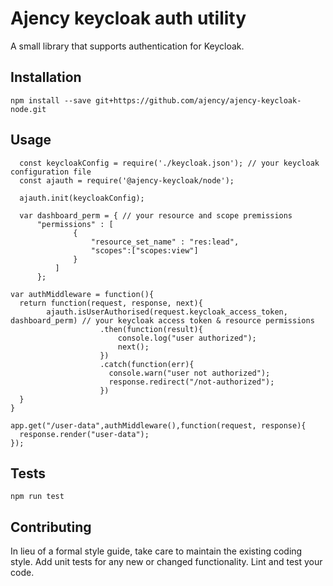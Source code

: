 Ajency keycloak auth utility
=========

A small library that supports authentication for Keycloak.

## Installation

  `npm install --save git+https://github.com/ajency/ajency-keycloak-node.git`

## Usage

```
  const keycloakConfig = require('./keycloak.json'); // your keycloak configuration file
  const ajauth = require('@ajency-keycloak/node');

  ajauth.init(keycloakConfig);

  var dashboard_perm = { // your resource and scope premissions
      "permissions" : [
              {
                  "resource_set_name" : "res:lead",
                  "scopes":["scopes:view"]
              }
          ]
      };

var authMiddleware = function(){
  return function(request, response, next){
        ajauth.isUserAuthorised(request.keycloak_access_token, dashboard_perm) // your keycloak access token & resource permissions
                    .then(function(result){
                        console.log("user authorized");
                        next();
                    })
                    .catch(function(err){
                      console.warn("user not authorized");
                      response.redirect("/not-authorized");
                    })
  }    
}

app.get("/user-data",authMiddleware(),function(request, response){
  response.render("user-data");
});

```

## Tests

  `npm run test`

## Contributing

In lieu of a formal style guide, take care to maintain the existing coding style. Add unit tests for any new or changed functionality. Lint and test your code.